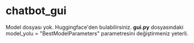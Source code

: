 # chatbot_gui

Model dosyası yok. Huggingface'den bulabilirsiniz. **gui.py** dosyasındaki model_yolu = "BestModelParameters" parametresini değiştirmeniz yeterli.